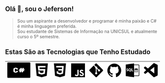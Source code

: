 ## Olá 👋, sou o Jeferson!

<!--
**JefersonMelo/JefersonMelo** is a ✨ _special_ ✨ repository because its `README.md` (this file) appears on your GitHub profile.

Here are some ideas to get you started:

- 🔭 I’m currently working on ...
- 🌱 I’m currently learning ...
- 👯 I’m looking to collaborate on ...
- 🤔 I’m looking for help with ...
- 💬 Ask me about ...
- 📫 How to reach me: ...
- 😄 Pronouns: ...
- ⚡ Fun fact: ...
-->
>Sou um aspirante a desenvolvedor e programar é minha paixão e C# é minha linguagem preferida.  
Sou estudante de Sistemas de Informação na UNICSUL e atualmente curso o 5º semestre.

## Estas São as Tecnologias que Tenho Estudado

<table>
    <thead>
        <tr>
            <th align="center">
                        <img
                        src="https://github.com/JefersonMelo/JefersonMelo/blob/main/img/c-sharp-logo.svg"
                        style="max-width:100%;" width="100" height="50">
                        </th>
            <th align="center">
                        <img
                        src="https://github.com/JefersonMelo/JefersonMelo/blob/main/img/html5-logo.svg"
                        style="max-width:100%;" width="60">
                        </th>
            <th align="center">
                        <img
                        src="https://github.com/JefersonMelo/JefersonMelo/blob/main/img/css3-logo.svg"
                        style="max-width:100%;" width="60">
                        </th>
            <th align="center">
                        <img
                        src="https://github.com/JefersonMelo/JefersonMelo/blob/main/img/js-logo.svg"
                        style="max-width:100%;" width="60">
                        </th>
            <th align="center">
                        <img
                        src="https://github.com/JefersonMelo/JefersonMelo/blob/main/img/git-logo.svg"
                        style="max-width:100%;" width="60"></a></th>
            <th align="center">
                        <img
                        src="https://github.com/JefersonMelo/JefersonMelo/blob/main/img/github-logo.svg"
                        style="max-width:100%;" width="60">
                        </th>
            <th align="center">
                        <img
                        src="https://github.com/JefersonMelo/JefersonMelo/blob/main/img/sql-logo.svg"
                        style="max-width:100%;" width="60">
                        </th>
            <th align="center">
                        <img
                        src="https://github.com/JefersonMelo/JefersonMelo/blob/main/img/visualcode-logo.svg"
                        style="max-width:100%;" width="60">
                        </th>
        </tr>
    </thead>
</table>
